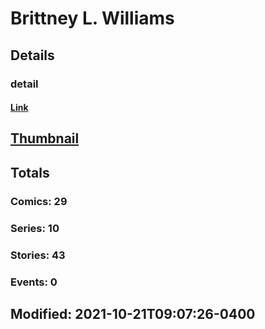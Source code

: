 # Brittney L. Williams 
## Details
### detail
#### [Link](http://marvel.com/comics/creators/13057/brittney_l_williams?utm_campaign=apiRef&utm_source=225578a89fc76f3d20fbffda5d17a88d)
## [Thumbnail](http://i.annihil.us/u/prod/marvel/i/mg/b/40/image_not_available.jpg)
## Totals
### Comics: 29
### Series: 10
### Stories: 43
### Events: 0
## Modified: 2021-10-21T09:07:26-0400